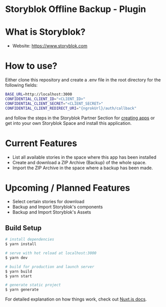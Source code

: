 # Storyblok Offline Backup - Plugin

# What is Storyblok?
* Website: https://www.storyblok.com

# How to use?
Either clone this repository and create a .env file in the root directory for the following fields: 
```bash
BASE_URL=http://localhost:3000
CONFIDENTIAL_CLIENT_ID="<CLIENT_ID>"
CONFIDENTIAL_CLIENT_SECRET="<CLIENT_SECRET>"
CONFIDENTIAL_CLIENT_REDIRECT_URI="{ngrokUrl}/auth/callback"
```
and follow the steps in the Storyblok Partner Section for [creating apps](https://www.storyblok.com/tp/how-to-create-custom-app-for-storyblok-with-nuxt-js-and-oauth2) 
or get into your own Storyblok Space and install this application.

# Current Features
- List all available stories in the space where this app has been installed
- Create and download a ZIP Archive (Backup) of the whole space. 
- Import the ZIP Archive in the space where a backup has been made. 

# Upcoming / Planned Features
- Select certain stories for download
- Backup and Import Storyblok's components
- Backup and Import Storyblok's Assets

## Build Setup

```bash
# install dependencies
$ yarn install

# serve with hot reload at localhost:3000
$ yarn dev

# build for production and launch server
$ yarn build
$ yarn start

# generate static project
$ yarn generate
```

For detailed explanation on how things work, check out [Nuxt.js docs](https://nuxtjs.org).
